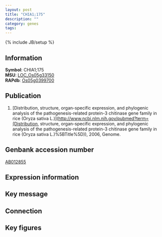 ```yaml
---
layout: post
title: "CHIA1;175"
description: ""
category: genes
tags: 
---
```

{% include JB/setup %}

## Information
__Symbol__: CHIA1;175  
__MSU__: [LOC_Os05g33150](http://rice.plantbiology.msu.edu/cgi-bin/ORF_infopage.cgi?orf=LOC_Os05g33150)  
__RAPdb__: [Os05g0399700](http://rapdb.dna.affrc.go.jp/viewer/gbrowse_details/irgsp1?name=Os05g0399700)  

## Publication
1. [Distribution, structure, organ-specific expression, and phylogenic analysis of the pathogenesis-related protein-3 chitinase gene family in rice (Oryza sativa L.)](http://www.ncbi.nlm.nih.gov/pubmed?term=(Distribution, structure, organ-specific expression, and phylogenic analysis of the pathogenesis-related protein-3 chitinase gene family in rice (Oryza sativa L.)%5BTitle%5D)), 2006, Genome.

## Genbank accession number
[AB012855](http://www.ncbi.nlm.nih.gov/nuccore/AB012855)

## Expression information

## Key message

## Connection

## Key figures


